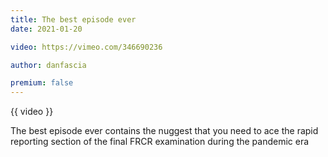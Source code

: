 ```yaml
---
title: The best episode ever
date: 2021-01-20

video: https://vimeo.com/346690236

author: danfascia

premium: false
---
```


{{ video }}

The best episode ever contains the nuggest that you need to ace the rapid reporting section of the final FRCR examination during the pandemic era